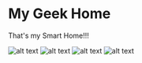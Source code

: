 # My Geek Home

That's my Smart Home!!!

![alt text](https://github.com/nerdefierodiesserlo/GeekHome/blob/master/Screenshot/screenshot1.png)
![alt text](https://github.com/nerdefierodiesserlo/GeekHome/blob/master/Screenshot/screenshot2.png)
![alt text](https://github.com/nerdefierodiesserlo/GeekHome/blob/master/Screenshot/screenshot3.png)
![alt text](https://github.com/nerdefierodiesserlo/GeekHome/blob/master/Screenshot/screenshot4.png)
